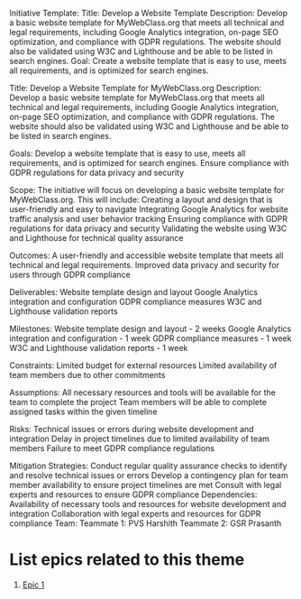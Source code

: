 Initiative Template:
Title: Develop a Website Template
Description: Develop a basic website template for MyWebClass.org that meets all technical and legal requirements, including Google Analytics integration, on-page SEO optimization, and compliance with GDPR regulations. The website should also be validated using W3C and Lighthouse and be able to be listed in search engines.
Goal: Create a website template that is easy to use, meets all requirements, and is optimized for search engines.

Title: Develop a Website Template for MyWebClass.org
Description: Develop a basic website template for  MyWebClass.org that meets all technical and legal requirements, including Google Analytics integration, on-page SEO optimization, and compliance with GDPR regulations. The website should also be validated using W3C and Lighthouse and be able to be listed in search engines.

Goals:
Develop a website template that is easy to use, meets all requirements, and is optimized for search engines.
Ensure compliance with GDPR regulations for data privacy and security

Scope:
The initiative will focus on developing a basic website template for MyWebClass.org. This will include:
Creating a layout and design that is user-friendly and easy to navigate
Integrating Google Analytics for website traffic analysis and user behavior tracking
Ensuring compliance with GDPR regulations for data privacy and security
Validating the website using W3C and Lighthouse for technical quality assurance

Outcomes:
A user-friendly and accessible website template that meets all technical and legal requirements.
 Improved data privacy and security for users through GDPR compliance

Deliverables:
Website template design and layout
Google Analytics integration and configuration
GDPR compliance measures
W3C and Lighthouse validation reports

Milestones:
Website template design and layout - 2 weeks
Google Analytics integration and configuration - 1 week
GDPR compliance measures - 1 week
W3C and Lighthouse validation reports - 1 week

Constraints:
Limited budget for external resources
Limited availability of team members due to other commitments

Assumptions:
All necessary resources and tools will be available for the team to complete the project
Team members will be able to complete assigned tasks within the given timeline

Risks:
Technical issues or errors during website development and integration
Delay in project timelines due to limited availability of team members
Failure to meet GDPR compliance regulations

Mitigation Strategies:
Conduct regular quality assurance checks to identify and resolve technical issues or errors
Develop a contingency plan for team member availability to ensure project timelines are met
Consult with legal experts and resources to ensure GDPR compliance
Dependencies:
Availability of necessary tools and resources for website development and integration
Collaboration with legal experts and resources for GDPR compliance
Team:
Teammate 1: PVS Harshith
Teammate 2: GSR Prasanth


# List epics related to this theme
1. [Epic 1](documentation/templates/theme/initiatives/epics/epic_template.md)